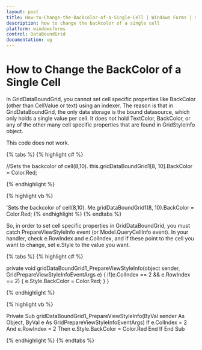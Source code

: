 ```yaml
---
layout: post
title: How-to-Change-the-Backcolor-of-a-Single-Cell | Windows Forms | Syncfusion
description: how to change the backcolor of a single cell
platform: windowsforms
control: DataBoundGrid
documentation: ug
---
```


# How to Change the BackColor of a Single Cell

In GridDataBoundGrid, you cannot set cell specific properties like BackColor (other than CellValue or text) using an indexer. The reason is that in GridDataBoundGrid, the only data storage is the bound datasource, which only holds a single value per cell. It does not hold TextColor, BackColor, or any of the other many cell specific properties that are found in GridStyleInfo object. 

This code does not work.

{% tabs %}
{% highlight c# %}

//Sets the backcolor of cell(8,10).
this.gridDataBoundGrid1[8, 10].BackColor = Color.Red;

{% endhighlight %}

{% highlight vb %}

'Sets the backcolor of cell(8,10).
Me.gridDataBoundGrid1(8, 10).BackColor = Color.Red;
{% endhighlight %}
{% endtabs %}

So, in order to set cell specific properties in GridDataBoundGrid, you must catch PrepareViewStyleInfo event (or Model.QueryCellInfo event). In your handler, check e.RowIndex and e.ColIndex, and if these point to the cell you want to change, set e.Style to the value you want. 

{% tabs %}
{% highlight c# %}

private void gridDataBoundGrid1_PrepareViewStyleInfo(object sender, GridPrepareViewStyleInfoEventArgs e)
{ 
    if(e.ColIndex == 2 && e.RowIndex == 2) 
    {
         e.Style.BackColor = Color.Red;
     }
} 

{% endhighlight %}

{% highlight vb %}

Private Sub gridDataBoundGrid1_PrepareViewStyleInfo(ByVal sender As Object, ByVal e As GridPrepareViewStyleInfoEventArgs)
If e.ColIndex = 2 And e.RowIndex = 2 Then
e.Style.BackColor = Color.Red
End If
End Sub

{% endhighlight %}
{% endtabs %}

